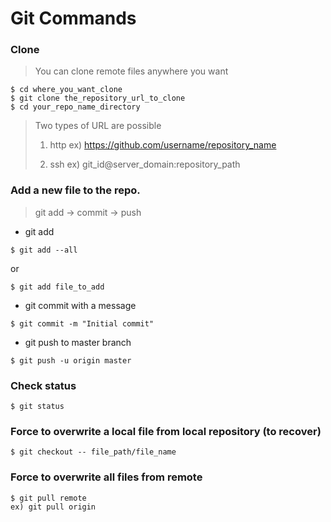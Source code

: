 # Git Commands

### Clone

> You can clone remote files anywhere you want

```
$ cd where_you_want_clone
$ git clone the_repository_url_to_clone
$ cd your_repo_name_directory
```
> Two types of URL are possible
> 1) http
     ex) https://github.com/username/repository_name
>
> 2) ssh
>    ex) git_id@server_domain:repository_path

### Add a new file to the repo.
> git add -> commit -> push

 * git add
```
$ git add --all
```
or
```
$ git add file_to_add
```

 * git commit with a message
```
$ git commit -m "Initial commit"
```

 * git push to master branch
```
$ git push -u origin master
```

### Check status
```
$ git status
```

### Force to **overwrite** a local file from local repository (to recover)
```
$ git checkout -- file_path/file_name
```

### Force to **overwrite all files** from remote
```
$ git pull remote
ex) git pull origin
```

